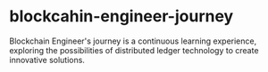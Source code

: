 # blockcahin-engineer-journey
Blockchain Engineer's journey is a continuous learning experience, exploring the possibilities of distributed ledger technology to create innovative solutions.
